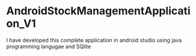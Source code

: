 # AndroidStockManagementApplication_V1
I have developed this complete application in android studio using java programming langugae and SQlite
